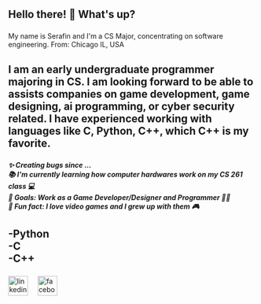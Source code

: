 <h2 align="left">Hello there! 👋 What's up?</h2>

###

<p align="left">My name is Serafin and I'm a CS Major, concentrating on software engineering. From: Chicago IL, USA</p>

###

<h2 align="left">I am an early undergraduate programmer majoring in CS. I am looking forward to be able to assists companies on game development, game designing, ai programming, or cyber security related. I have experienced working with languages like C, Python, C++, which C++ is my favorite.</h2>

###

<h5 align="left">✨ Creating bugs since ...<br>📚 I'm currently learning how computer hardwares work on my CS 261 class 💻 <br>🎯 Goals: Work as a Game Developer/Designer and Programmer 👨‍💻 <br>🎲 Fun fact: I love video games and I grew up with them 🎮</h5>

###

<h2 align="left">-Python<br>-C<br>-C++</h2>

###

<div align="left">
  <img src="https://cdn.jsdelivr.net/gh/devicons/devicon/icons/linkedin/linkedin-original.svg" height="40" alt="linkedin logo"  />
  <img width="12" />
  <img src="https://cdn.jsdelivr.net/gh/devicons/devicon/icons/facebook/facebook-original.svg" height="40" alt="facebook logo"  />
</div>

###
